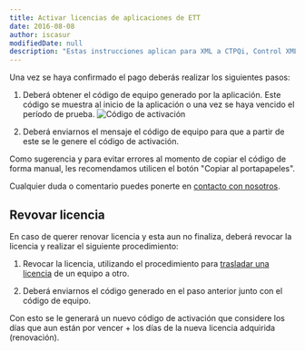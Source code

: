```yaml
---
title: Activar licencias de aplicaciones de ETT
date: 2016-08-08
author: iscasur
modifiedDate: null
description: "Estas instrucciones aplican para XML a CTPQi, Control XML-CFDI, Control XML Nómina y ConciliaREP."
---
```


Una vez se haya confirmado el pago deberás realizar los siguientes pasos:

1. Deberá obtener el código de equipo generado por la aplicación. Este código se muestra al inicio de la aplicación o una vez se haya vencido el período de prueba.
![Código de activación](https://todoconta.s3-us-west-1.amazonaws.com/soporte/excel-codigo-activacion.png)

2. Deberá enviarnos el mensaje el código de equipo para que a partir de este se le genere el código de activación.

Como sugerencia y para evitar errores al momento de copiar el código de forma manual, les recomendamos utilicen el botón "Copiar al portapapeles".

Cualquier duda o comentario puedes ponerte en [contacto con nosotros](mailto:soportetodoconta.com).

## Revovar licencia

En caso de querer renovar licencia y esta aun no finaliza, deberá revocar la licencia y realizar el siguiente procedimiento:

1. Revocar la licencia, utilizando el procedimiento para [trasladar una licencia](/articles/excel-trasladar-licencia/) de un equipo a otro.

2. Deberá enviarnos el código generado en el paso anterior junto con el código de equipo.

Con esto se le generará un nuevo código de activación que considere los días que aun están por vencer + los días de la nueva licencia adquirida (renovación).
